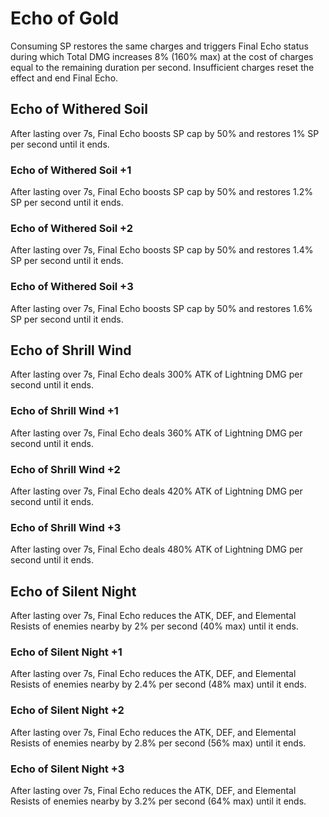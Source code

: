 # Echo of Gold

Consuming SP restores the same charges and triggers Final Echo status during which Total DMG increases 8% (160% max) at the cost of charges equal to the remaining duration per second. Insufficient charges reset the effect and end Final Echo.

## Echo of Withered Soil

After lasting over 7s, Final Echo boosts SP cap by 50% and restores 1% SP per second until it ends.

### Echo of Withered Soil +1

After lasting over 7s, Final Echo boosts SP cap by 50% and restores 1.2% SP per second until it ends.

### Echo of Withered Soil +2

After lasting over 7s, Final Echo boosts SP cap by 50% and restores 1.4% SP per second until it ends.

### Echo of Withered Soil +3

After lasting over 7s, Final Echo boosts SP cap by 50% and restores 1.6% SP per second until it ends.

## Echo of Shrill Wind

After lasting over 7s, Final Echo deals 300% ATK of Lightning DMG per second until it ends.

### Echo of Shrill Wind +1

After lasting over 7s, Final Echo deals 360% ATK of Lightning DMG per second until it ends.

### Echo of Shrill Wind +2

After lasting over 7s, Final Echo deals 420% ATK of Lightning DMG per second until it ends.

### Echo of Shrill Wind +3

After lasting over 7s, Final Echo deals 480% ATK of Lightning DMG per second until it ends.

## Echo of Silent Night

After lasting over 7s, Final Echo reduces the ATK, DEF, and Elemental Resists of enemies nearby by 2% per second (40% max) until it ends.

### Echo of Silent Night +1

After lasting over 7s, Final Echo reduces the ATK, DEF, and Elemental Resists of enemies nearby by 2.4% per second (48% max) until it ends.

### Echo of Silent Night +2

After lasting over 7s, Final Echo reduces the ATK, DEF, and Elemental Resists of enemies nearby by 2.8% per second (56% max) until it ends.

### Echo of Silent Night +3

After lasting over 7s, Final Echo reduces the ATK, DEF, and Elemental Resists of enemies nearby by 3.2% per second (64% max) until it ends.
